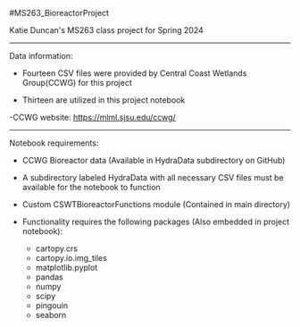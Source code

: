#MS263_BioreactorProject

Katie Duncan's MS263 class project for Spring 2024

---------------------------------------------------------------------------
Data information:

- Fourteen CSV files were provided by Central Coast Wetlands Group(CCWG) for this project

- Thirteen are utilized in this project notebook

-CCWG website: https://mlml.sjsu.edu/ccwg/

---------------------------------------------------------------------------
Notebook requirements:

- CCWG Bioreactor data (Available in HydraData subdirectory on GitHub)

- A subdirectory labeled HydraData with all necessary CSV files must be available for the notebook to function

- Custom CSWTBioreactorFunctions module (Contained in main directory)

- Functionality requires the following packages (Also embedded in project notebook):
    - cartopy.crs
    - cartopy.io.img_tiles
    - matplotlib.pyplot
    - pandas
    - numpy
    - scipy
    - pingouin
    - seaborn